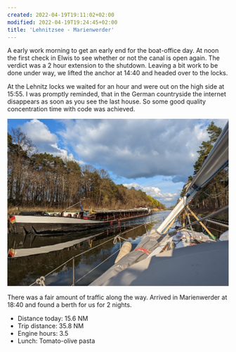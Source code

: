 ```yaml
---
created: 2022-04-19T19:11:02+02:00
modified: 2022-04-19T19:24:45+02:00
title: 'Lehnitzsee - Marienwerder'
---
```


A early work morning to get an early end for the boat-office day. At noon the first check in Elwis to see whether or not the canal is open again. The verdict was a 2 hour extension to the shutdown. Leaving a bit work to be done under way, we lifted the anchor at 14:40 and headed over to the locks.

At the Lehnitz locks we waited for an hour and were out on the high side at 15:55. I was promptly reminded, that in the German countryside the internet disappears as soon as you see the last house. So some good quality concentration time with code was achieved. 

![Image](../2022/cadc6af3586bbce11c35e190155a8b32.jpg) 

There was a fair amount of traffic along the way. Arrived in Marienwerder at 18:40 and found a berth for us for 2 nights. 


* Distance today: 15.6 NM
* Trip distance: 35.8 NM
* Engine hours: 3.5
* Lunch: Tomato-olive pasta

